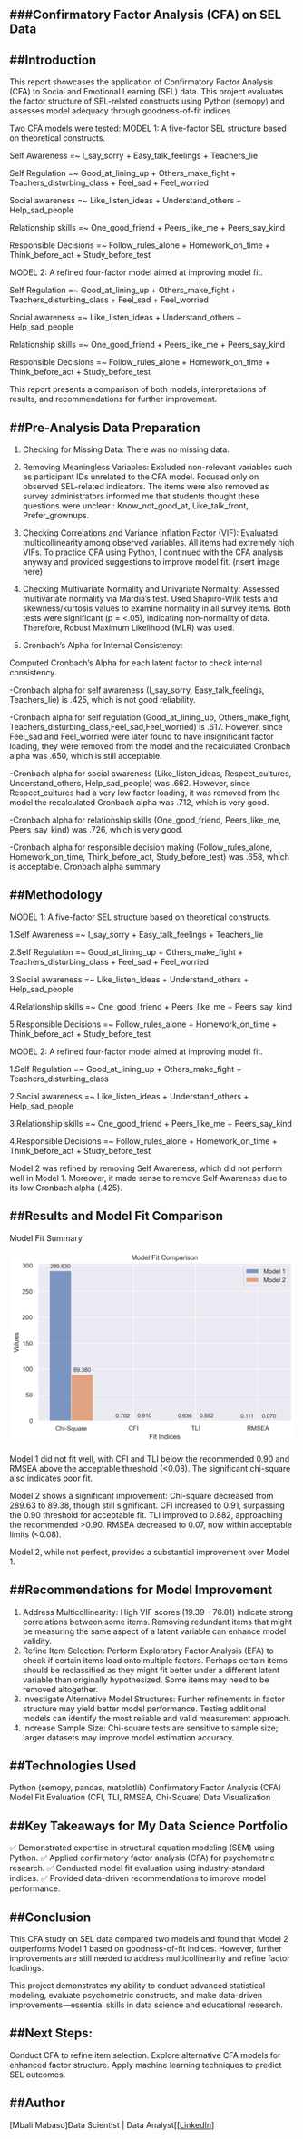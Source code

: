 ###Confirmatory Factor Analysis (CFA) on SEL Data 
---

##Introduction
---

This report showcases the application of Confirmatory Factor Analysis (CFA) to Social and Emotional Learning (SEL) data. This project evaluates the factor structure
of SEL-related constructs using Python (semopy) and assesses model adequacy through goodness-of-fit indices.

Two CFA models were tested:
MODEL 1: A five-factor SEL structure based on theoretical constructs.

Self Awareness =~ I_say_sorry + Easy_talk_feelings + Teachers_lie 

Self Regulation =~ Good_at_lining_up + Others_make_fight + Teachers_disturbing_class + Feel_sad + Feel_worried 

Social awareness =~ Like_listen_ideas + Understand_others + Help_sad_people

Relationship skills =~ One_good_friend + Peers_like_me + Peers_say_kind 

Responsible Decisions =~ Follow_rules_alone + Homework_on_time + Think_before_act + Study_before_test

MODEL 2: A refined four-factor model aimed at improving model fit.

Self Regulation =~ Good_at_lining_up + Others_make_fight + Teachers_disturbing_class + Feel_sad + Feel_worried 

Social awareness =~ Like_listen_ideas + Understand_others + Help_sad_people

Relationship skills =~ One_good_friend + Peers_like_me + Peers_say_kind

Responsible Decisions =~ Follow_rules_alone + Homework_on_time + Think_before_act + Study_before_test

This report presents a comparison of both models, interpretations of results, and recommendations for further improvement.

##Pre-Analysis Data Preparation
---
1. Checking for Missing Data:
There was no missing data.

2. Removing Meaningless Variables:
Excluded non-relevant variables such as participant IDs unrelated to the CFA model.
Focused only on observed SEL-related indicators.
The items were also removed as survey administrators informed me that students thought
these questions were unclear : Know_not_good_at, Like_talk_front, Prefer_grownups.

4. Checking Correlations and Variance Inflation Factor (VIF):
Evaluated multicollinearity among observed variables.
All items had extremely high VIFs. To practice CFA using Python, I continued with the CFA analysis anyway and provided
suggestions to improve model fit.
(nsert image here)

5. Checking Multivariate Normality and Univariate Normality:
Assessed multivariate normality via Mardia’s test.
Used Shapiro-Wilk tests and skewness/kurtosis values to examine normality in all survey items.
Both tests were significant (p = <.05), indicating non-normality of data. Therefore, Robust Maximum Likelihood (MLR) was used.

6. Cronbach’s Alpha for Internal Consistency:
   
Computed Cronbach’s Alpha for each latent factor to check internal consistency.

-Cronbach alpha for self awareness (I_say_sorry, Easy_talk_feelings, Teachers_lie) is .425, which is not good reliability.

-Cronbach alpha for self regulation (Good_at_lining_up, Others_make_fight, Teachers_disturbing_class,Feel_sad,Feel_worried)
is .617. However, since Feel_sad and Feel_worried were later found to have insignificant factor loading, they were removed
from the model and the recalculated Cronbach alpha was .650, which is still acceptable.

-Cronbach alpha for social awareness (Like_listen_ideas, Respect_cultures, Understand_others, Help_sad_people) was .662.
However, since Respect_cultures had a very low factor loading, it was removed from the model the recalculated Cronbach alpha was .712, which is very good.

-Cronbach alpha for relationship skills (One_good_friend, Peers_like_me, Peers_say_kind) was .726, which is very good.

-Cronbach alpha for responsible decision making (Follow_rules_alone, Homework_on_time, Think_before_act, Study_before_test) was .658, which is acceptable.
Cronbach alpha summary

##Methodology
---
MODEL 1: A five-factor SEL structure based on theoretical constructs.

1.Self Awareness =~ I_say_sorry + Easy_talk_feelings + Teachers_lie 

2.Self Regulation =~ Good_at_lining_up + Others_make_fight + Teachers_disturbing_class + Feel_sad + Feel_worried 

3.Social awareness =~ Like_listen_ideas + Understand_others + Help_sad_people

4.Relationship skills =~ One_good_friend + Peers_like_me + Peers_say_kind 

5.Responsible Decisions =~ Follow_rules_alone + Homework_on_time + Think_before_act + Study_before_test

MODEL 2: A refined four-factor model aimed at improving model fit.

1.Self Regulation =~ Good_at_lining_up + Others_make_fight + Teachers_disturbing_class 

2.Social awareness =~ Like_listen_ideas + Understand_others + Help_sad_people

3.Relationship skills =~ One_good_friend + Peers_like_me + Peers_say_kind

4.Responsible Decisions =~ Follow_rules_alone + Homework_on_time + Think_before_act + Study_before_test

Model 2 was refined by removing Self Awareness, which did not perform well in Model 1. Moreover, it made sense to remove 
Self Awareness due to its low Cronbach alpha (.425).

##Results and Model Fit Comparison
---
Model Fit Summary

![](Model_Fit_ComparisonSEL.png)

Model 1 did not fit well, with CFI and TLI below the recommended 0.90 and RMSEA above the acceptable threshold (<0.08). 
The significant chi-square also indicates poor fit.

Model 2 shows a significant improvement:
Chi-square decreased from 289.63 to 89.38, though still significant.
CFI increased to 0.91, surpassing the 0.90 threshold for acceptable fit.
TLI improved to 0.882, approaching the recommended >0.90.
RMSEA decreased to 0.07, now within acceptable limits (<0.08).

Model 2, while not perfect, provides a substantial improvement over Model 1.

##Recommendations for Model Improvement
---
1. Address Multicollinearity:
High VIF scores (19.39 - 76.81) indicate strong correlations between some items.
Removing redundant items that might be measuring the same aspect of a latent variable can enhance model validity.
2. Refine Item Selection:
Perform Exploratory Factor Analysis (EFA) to check if certain items load onto multiple factors. Perhaps certain
items should be reclassified as they might fit better under a different latent variable than originally
hypothesized. Some items may need to be removed altogether. 
3. Investigate Alternative Model Structures:
Further refinements in factor structure may yield better model performance. Testing additional models can identify the most reliable and valid measurement approach.
4. Increase Sample Size:
Chi-square tests are sensitive to sample size; larger datasets may improve model estimation accuracy.

##Technologies Used
---
Python (semopy, pandas, matplotlib)
Confirmatory Factor Analysis (CFA)
Model Fit Evaluation (CFI, TLI, RMSEA, Chi-Square)
Data Visualization

##Key Takeaways for My Data Science Portfolio
---
✅ Demonstrated expertise in structural equation modeling (SEM) using Python.
✅ Applied confirmatory factor analysis (CFA) for psychometric research.
✅ Conducted model fit evaluation using industry-standard indices.
✅ Provided data-driven recommendations to improve model performance.

##Conclusion
---
This CFA study on SEL data compared two models and found that Model 2 outperforms Model 1 based on goodness-of-fit indices. However, further improvements are still needed to address multicollinearity and refine factor loadings.

This project demonstrates my ability to conduct advanced statistical modeling, evaluate psychometric constructs, and make data-driven improvements—essential skills in data science and educational research.

##Next Steps:
---
Conduct CFA to refine item selection.
Explore alternative CFA models for enhanced factor structure.
Apply machine learning techniques to predict SEL outcomes.

##Author
---
[Mbali Mabaso]Data Scientist | Data Analyst[[[LinkedIn](https://www.linkedin.com/jobs/view/4106488511/)]

